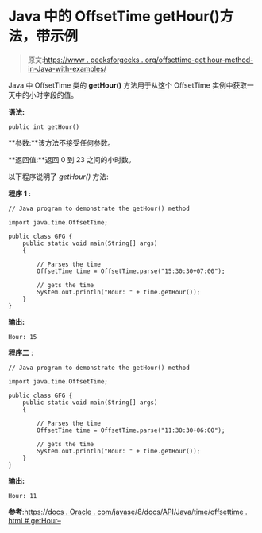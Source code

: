 # Java 中的 OffsetTime getHour()方法，带示例

> 原文:[https://www . geeksforgeeks . org/offsettime-get hour-method-in-Java-with-examples/](https://www.geeksforgeeks.org/offsettime-gethour-method-in-java-with-examples/)

Java 中 OffsetTime 类的 **getHour()** 方法用于从这个 OffsetTime 实例中获取一天中的小时字段的值。

**语法:**

```
public int getHour()

```

**参数:**该方法不接受任何参数。

**返回值:**返回 0 到 23 之间的小时数。

以下程序说明了 *getHour()* 方法:

**程序 1 :**

```
// Java program to demonstrate the getHour() method

import java.time.OffsetTime;

public class GFG {
    public static void main(String[] args)
    {

        // Parses the time
        OffsetTime time = OffsetTime.parse("15:30:30+07:00");

        // gets the time
        System.out.println("Hour: " + time.getHour());
    }
}
```

**输出:**

```
Hour: 15

```

**程序二** :

```
// Java program to demonstrate the getHour() method

import java.time.OffsetTime;

public class GFG {
    public static void main(String[] args)
    {

        // Parses the time
        OffsetTime time = OffsetTime.parse("11:30:30+06:00");

        // gets the time
        System.out.println("Hour: " + time.getHour());
    }
}
```

**输出:**

```
Hour: 11

```

**参考**:[https://docs . Oracle . com/javase/8/docs/API/Java/time/offsettime . html # getHour–](https://docs.oracle.com/javase/8/docs/api/java/time/OffsetTime.html#getHour--)